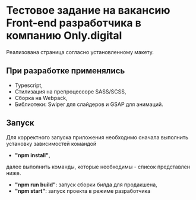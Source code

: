 # Тестовое задание на вакансию Front-end разработчика в компанию Only.digital

Реализована страница согласно установленному макету.

## При разработке применялись

- Typescript,
- Стилизация на препроцессоре SASS/SCSS,
- Сборка на Webpack,
- Библиотеки: Swiper для слайдеров и GSAP для анимаций.

## Запуск

Для корректного запуска приложения необходимо сначала выполнить установку зависимостей командой

- **"npm install"**,

далее выполнить команды, которые необходимы - список представлен ниже.

- **"npm run build"**: запуск сборки билда для продакшена,
- **"npm start"**: запуск проекта в режиме разработчика
